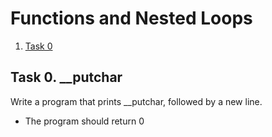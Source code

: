 # Functions and Nested Loops

1. [Task 0](#task0)

## Task 0. <a name="task0"></a> __putchar
Write a program that prints __putchar, followed by a new line.
- The program should return 0
